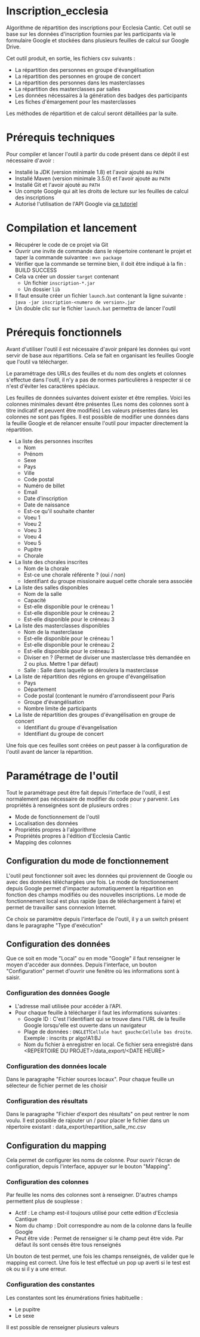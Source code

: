 # Inscription_ecclesia #
Algorithme de répartition des inscriptions pour Ecclesia Cantic.
Cet outil se base sur les données d'inscription fournies par les participants via le formulaire Google et stockées dans plusieurs feuilles de calcul sur Google Drive.

Cet outil produit, en sortie, les fichiers csv suivants :
- La répartition des personnes en groupe d'évangélisation
- La répartition des personnes en groupe de concert
- La répartition des personnes dans les masterclasses
- La répartition des masterclasses par salles
- Les données nécessaires à la génération des badges des participants
- Les fiches d'émargement pour les masterclasses

Les méthodes de répartition et de calcul seront détaillées par la suite.

# Prérequis techniques #

Pour compiler et lancer l'outil à partir du code présent dans ce dépôt il est nécessaire d'avoir :
- Installé la JDK (version minimale 1.8) et l'avoir ajouté au `PATH`
- Installé Maven (version minimale 3.5.0) et l'avoir ajouté au `PATH`
- Installé Git et l'avoir ajouté au `PATH`
- Un compte Google qui ait les droits de lecture sur les feuilles de calcul des inscriptions
- Autorisé l'utilisation de l'API Google via [ce tutoriel](https://developers.google.com/drive/api/v3/enable-drive-api)


# Compilation et lancement #
- Récupérer le code de ce projet via Git
- Ouvrir une invite de commande dans le répertoire contenant le projet et taper la commande suivantee : `mvn package`
- Vérifier que la commande se termine bien, il doit être indiqué à la fin : BUILD SUCCESS
- Cela va créer un dossier `target` contenant 
  - Un fichier `inscription-*.jar` 
  - Un dossier `lib`
- Il faut ensuite créer un fichier `launch.bat` contenant la ligne suivante : `java -jar inscription-<numero de version>.jar`
- Un double clic sur le fichier `launch.bat` permettra de lancer l'outil

# Prérequis fonctionnels #

Avant d'utiliser l'outil il est nécessaire d'avoir préparé les données qui vont servir de base aux répartitions.
Cela se fait en organisant les feuilles Google que l'outil va télécharger.

Le paramétrage des URLs des feuilles et du nom des onglets et colonnes s'effectue dans l'outil, il n'y a pas de normes particulières à respecter si ce n'est d'éviter les caractères spéciaux.

Les feuilles de données suivantes doivent exister et être remplies. 
Voici les colonnes minimales devant être présentes (Les noms des colonnes sont à titre indicatif et peuvent être modifiés)
Les valeurs présentes dans les colonnes ne sont pas figées. 
Il est possible de modifier une données dans la feuille Google et de relancer ensuite l'outil pour impacter directement la répartition.

- La liste des personnes inscrites
  - Nom
  - Prénom
  - Sexe
  - Pays
  - Ville
  - Code postal
  - Numéro de billet
  - Email
  - Date d'inscription
  - Date de naissance
  - Est-ce qu'il souhaite chanter
  - Voeu 1
  - Voeu 2
  - Voeu 3
  - Voeu 4
  - Voeu 5
  - Pupitre
  - Chorale
- La liste des chorales inscrites
  - Nom de la chorale
  - Est-ce une chorale référente ? (oui / non)
  - Identifiant du groupe missionaire auquel cette chorale sera associée
- La liste des salles disponibles
  - Nom de la salle
  - Capacité 
  - Est-elle disponible pour le créneau 1
  - Est-elle disponible pour le créneau 2
  - Est-elle disponible pour le créneau 3
- La liste des masterclasses disponibles
  - Nom de la masterclasse	
  - Est-elle disponible pour le créneau 1
  - Est-elle disponible pour le créneau 2
  - Est-elle disponible pour le créneau 3
  - Diviser en	? (Permet de diviser une masterclasse très demandée en 2 ou plus. Mettre 1 par défaut)
  - Salle : Salle dans laquelle se déroulera la masterclasse
- La liste de répartition des régions en groupe d'évangélisation
  - Pays
  - Département 
  - Code postal (contenant le numéro d'arrondisseent pour Paris
  - Groupe d'évangélisation	
  - Nombre limite de participants
- La liste de répartition des groupes d'évangélisation en groupe de concert
  - Identifiant du groupe d'évangelisation	
  - Identifiant du groupe de concert
  
  
Une fois que ces feuilles sont créées on peut passer à la configuration de l'outil avant de lancer la répartition.


# Paramétrage de l'outil #

Tout le paramétrage peut être fait depuis l'interface de l'outil, il est normalement pas nécessaire de modifier du code pour y parvenir.
Les propriétés à renseignées sont de plusieurs ordres : 
- Mode de fonctionnement de l'outil
- Localisation des données
- Propriétés propres à l'algorithme
- Propriétés propres à l'édition d'Ecclesia Cantic
- Mapping des colonnes

## Configuration du mode de fonctionnement ##

L'outil peut fonctionner soit avec les données qui proviennent de Google ou avec des données téléchargées une fois.
Le mode de fonctionnement depuis Google permet d'impacter automatiquement la répartition en fonction des champs modifiés ou des nouvelles inscriptions.
Le mode de fonctionnement local est plus rapide (pas de téléchargement à faire) et permet de travailler sans connexion Internet.

Ce choix se paramètre depuis l'interface de l'outil, il y a un switch présent dans le paragraphe "Type d'exécution" 

## Configuration des données ##

Que ce soit en mode "Local" ou en mode "Google" il faut renseigner le moyen d'accéder aux données.
Depuis l'interface, un bouton "Configuration" permet d'ouvrir une fenêtre où les informations sont à saisir.

### Configuration des données Google ###
- L'adresse mail utilisée pour accéder à l'API.
- Pour chaque feuille à télécharger il faut les informations suivantes : 
  - Google ID : C'est l'identifiant qui se trouve dans l'URL de la feuille Google lorsqu'elle est ouverte dans un navigateur
  - Plage de données :  `ONGLET`!`Cellule haut gauche`:`Cellule bas droite`. Exemple : inscrits pr algo!A1:BJ
  - Nom du fichier à enregistrer en local. Ce fichier sera enregistré dans \<REPERTOIRE DU PROJET>/data_export/\<DATE HEURE>

### Configuration des données locale ###
Dans le paragraphe "Fichier sources locaux".
Pour chaque feuille un sélecteur de fichier permet de les choisir

### Configuration des résultats ### 
Dans le paragraphe "Fichier d'export des résultats" on peut rentrer le nom voulu. Il est possible de rajouter un / pour placer le fichier dans un répertoire existant : data_export/repartition_salle_mc.csv

## Configuration du mapping ##
Cela permet de configurer les noms de colonne. Pour ouvrir l'écran de configuration, depuis l'interface, appuyer sur le bouton "Mapping".

### Configuration des colonnes ###
Par feuille les noms des colonnes sont à renseigner.
D'autres champs permettent plus de souplesse : 
- Actif : Le champ est-il toujours utilisé pour cette edition d'Ecclesia Cantique
- Nom du champ : Doit correspondre au nom de la colonne dans la feuille Google 
- Peut être vide : Permet de renseigner si le champ peut être vide. Par défaut ils sont censés être tous renseignés

Un bouton de test permet, une fois les champs renseignés, de valider que le mapping est correct.
Une fois le test effectué un pop up averti si le test est ok ou si il y a une erreur.

### Configuration des constantes ###

Les constantes sont les énumérations finies habituelle : 
- Le pupitre 
- Le sexe

Il est possible de renseigner plusieurs valeurs 



